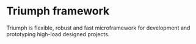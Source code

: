 # Triumph framework
Triumph is flexible, robust and fast microframework for development and prototyping high-load designed projects.
